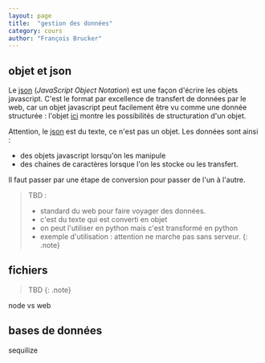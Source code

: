 ```yaml
---
layout: page
title:  "gestion des données"
category: cours
author: "François Brucker"
---
```


## objet et json


Le [json](https://www.json.org/json-fr.html) (*JavaScript Object Notation*) est une façon d'écrire les objets javascript.  C'est le format par excellence de transfert de données par le web, car un objet javascript peut facilement être vu comme une donnée structurée : l'objet [ici](https://developer.mozilla.org/fr/docs/Learn/JavaScript/Objects/JSON#structure_du_json) montre les possibilités de structuration d'un objet.

Attention, le [json](https://www.json.org/json-fr.html) est du texte, ce n'est pas un objet. Les données sont ainsi :
* des objets javascript lorsqu'on les manipule
* des chaines de caractères lorsque l'on les stocke ou les transfert. 

Il faut passer par une étape de conversion pour passer de l'un à l'autre.



> TBD :
> * standard du web pour faire voyager des données.
> * c'est du texte qui est converti en objet
> * on peut l'utiliser en python mais c'est transformé en python
> * exemple d'utilisation : attention ne marche pas sans serveur.
{: .note}


## fichiers

> TBD
{: .note}

node vs web


## bases de données

sequilize